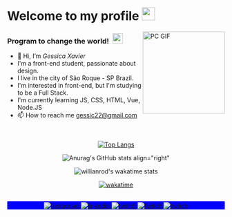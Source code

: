 # Welcome to my profile&nbsp;<img src="https://github.com/TheDudeThatCode/TheDudeThatCode/blob/master/Assets/Mario_Hello_Big.gif" width="30px">


<img align="right" alt="PC GIF" src="https://i.giphy.com/media/xFkbhJ4KFLW8twElm9/giphy.webp" width="190" />

### **Program to change the world!** &nbsp;<img src="https://github.com/TheDudeThatCode/TheDudeThatCode/blob/master/Assets/Earth.gif" width="24px">

- 👋 Hi, I’m *Gessica Xavier*
- I'm a front-end student, passionate about design.
- I live in the city of São Roque - SP Brazil.
- I'm interested in front-end, but I'm studying to be a Full Stack.
- I'm currently learning JS, CSS, HTML, Vue, Node.JS
- 📫 How to reach me gessic22@gmail.com

&nbsp;
&nbsp;
<p align=center

[![Top Langs](https://github-readme-stats.vercel.app/api/top-langs/?username=gessic22&layout=compact)](https://github.com/gessic22/github-readme-stats)
   
<p align=center
  
![Anurag's GitHub stats align="right"](https://github-readme-stats.vercel.app/api?username=gessic22&show_icons=true&theme=default)
         
>
<p align=center 
         
![willianrod's wakatime stats](https://github-readme-stats.vercel.app/api/wakatime?username=gessic22)

>
<p align=center 
         
[![wakatime](https://wakatime.com/badge/user/9fc2da54-5934-4362-913a-0c7f241acc32.svg)](https://wakatime.com/@9fc2da54-5934-4362-913a-0c7f241acc32)
>


  
 ##

<p align="center" style="background:blue">
<a href="https://instagram.com/gessic22" target="_blank">
 <img align="center" src="https://img.shields.io/badge/-gessic22-05122A?style=flat&logo=instagram" alt="instagram"/>
</a>
<a href="https://linkedin.com/in/gessic22" target="_blank">
  <img align="center" src="https://img.shields.io/badge/-gessic22-05122A?style=flat&logo=linkedin" alt="linkedin"/>
</a>
<a href="https://twitch.com/gessic22" target="_blank">
 <img align="center" src="https://img.shields.io/badge/-gessic22-05122A?style=flat&logo=twitch" alt="twitch"/>
</a>
<a href="https://steamcommunity.com/id/gessic22/" target="_blank">
 <img align="center" src="https://img.shields.io/badge/-gessic22-05122A?style=flat&logo=steam" alt="twitch"/>
</a>
<a href="https://discord.gg/ZJ34YUf" target="_blank">
 <img align="center" src="https://img.shields.io/badge/-GessicaJhuly6103-05122A?style=flat&logo=discord" alt="twitch"/>
</a>
             
</p>
